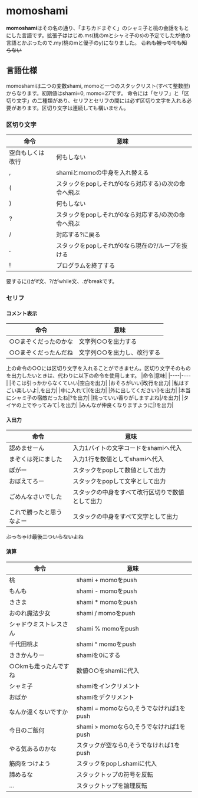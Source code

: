 # momoshami
**momoshami**はその名の通り、「まちカドまぞく」のシャミ子と桃の会話をもとにした言語です。拡張子ははじめ.ms(桃のmとシャミ子のs)の予定でしたが他の言語とかぶったので.my(桃のmと優子のy)になりました。 ~~これも被ってても知らない~~
## 言語仕様
momoshamiは二つの変数shami, momoと一つのスタックリスト(すべて整数型)からなります。初期値はshami=0, momo=27です。
命令には「セリフ」と「区切り文字」の二種類があり、セリフとセリフの間には必ず区切り文字を入れる必要があります。区切り文字は連続しても構いません。
### 区切り文字
|命令|意味|
|----|----|
|空白もしくは改行|何もしない|
|,|shamiとmomoの中身を入れ替える|
|(|スタックをpopしそれが0なら対応する)の次の命令へ飛ぶ|
|)|何もしない|
|?|スタックをpopしそれが0なら対応する/の次の命令へ飛ぶ|
|/|対応する?に戻る|
|.|スタックをpopしそれが0なら現在の?/ループを抜ける|
|!|プログラムを終了する|

要するに()がif文、?/がwhile文、.がbreakです。
### セリフ
#### コメント表示
|命令|意味|
|----|----|
|○○まぞくだったのかな|文字列○○を出力する|
|○○まぞくだったんだね|文字列○○を出力し、改行する|

上の命令の○○には区切り文字を入れることができません。区切り文字そのものを出力したいときは、代わりに以下の命令を使用します。
|命令|意味|
|----|----|
|そこは引っかからなくていい|空白を出力|
|おそろがいい|改行を出力|
|私はすごい楽しいよ|,を出力|
|中に入れて|(を出力|
|外に出してください|)を出力|
|本当にシャミ子の宿敵だったね|?を出力|
|桃っていい香りがしますよね|/を出力|
|タイヤの上でやってみて|.を出力|
|みんなが仲良くなりますように|!を出力|

#### 入出力
|命令|意味|
|----|----|
|認めませーん|入力1バイトの文字コードをshamiへ代入|
|まぞくは死にました|入力1行を数値としてshamiへ代入|
|ぽがー|スタックをpopして数値として出力|
|おぼえてろー|スタックをpopして文字として出力|
|ごめんなさいでした|スタックの中身をすべて改行区切りで数値として出力|
|これで勝ったと思うなよー|スタックの中身をすべて文字として出力|

~~ぶっちゃけ最後二ついらないよね~~
#### 演算
|命令|意味|
|----|----|
|桃|shami + momoをpush|
|もんも|shami - momoをpush|
|きさま|shami * momoをpush|
|おのれ魔法少女|shami / momoをpush|
|シャドウミストレスさん|shami % momoをpush|
|千代田桃よ|shami ^ momoをpush|
|ききかんりー|shamiを0にする|
|○○kmも走ったんですね|数値○○をshamiに代入|
|シャミ子|shamiをインクリメント|
|おばか|shamiをデクリメント|
|なんか違くないですか|shami = momoなら0,そうでなければ1をpush|
|今日のご飯何|shami > momoなら0,そうでなければ1をpush|
|やる気あるのかな|スタックが空なら0,そうでなければ1をpush|
|筋肉をつけよう|スタックをpopしshamiに代入|
|諦めるな|スタックトップの符号を反転|
|…|スタックトップを論理反転|
